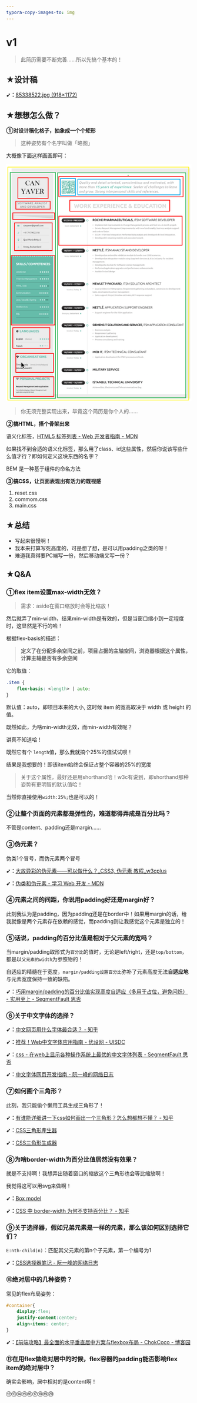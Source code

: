 ```yaml
---
typora-copy-images-to: img
---
```


# v1

> 此简历需要不断完善……所以先搞个基本的！

## ★设计稿

**➹：**[85338522.jpg (918×1172)](https://cloud.hunger-valley.com/18-11-7/85338522.jpg)

## ★想想怎么做？

**①对设计稿化格子，抽象成一个个矩形**

> 这种姿势有个名字叫做「略图」

大概像下面这样画画即可：

![1550380916152](img/1550380916152.png)

> 你无须完整实现出来，毕竟这个简历是你个人的……

**②搞HTML，搭个骨架出来**

语义化标签，[HTML5 标签列表 - Web 开发者指南 - MDN](https://developer.mozilla.org/zh-CN/docs/Web/Guide/HTML/HTML5/HTML5_element_list)

如果找不到合适的语义化标签，那么用了class、id这些属性，然后你说该写些什么值才行？即如何定义这块东西的名字？

BEM 是一种基于组件的命名方法

**③搞CSS，让页面表现出有活力的既视感**

1. reset.css
2. commom.css
3. main.css







## ★总结

- 写起来很慢啊！
- 我本来打算写死高度的，可是想了想，是可以用padding之类的呀！
- 难道我真得要PC端写一份，然后移动端又写一份？

## ★Q&A

### ①flex item设置max-width无效？

> 需求：aside在窗口缩放时会等比缩放！

然后就弄了min-width，结果min-width是有效的，但是当窗口缩小到一定程度时，这显然是不行的哈！

根据flex-basis的描述：

> **定义了在分配多余空间之前，项目占据的主轴空间，浏览器根据这个属性，计算主轴是否有多余空间**

它的取值：

```css
.item {
    flex-basis: <length> | auto;
}
```

默认值：auto，即项目本来的大小, 这时候 item 的宽高取决于 width 或 height 的值。

既然如此，为啥min-width无效，而min-width有效呢？

讲真不知道哈！

既然它有个 `length`值，那么我就搞个25%的值试试呗！

结果是我想要的！即该item始终会保证占整个容器的25%的宽度

> 关于这个属性，最好还是用shorthand哈！w3c有说到，即shorthand那种姿势有更明智的默认值哈！

当然你直接使用`width:25%;`也是可以的！

### ②让整个页面的元素都是弹性的，难道都得弄成是百分比吗？

不管是content、padding还是margin……

### ③伪元素？

伪类1个冒号，而伪元素两个冒号

**➹：**[大放异彩的伪元素——可以做什么？_CSS3, 伪元素 教程_w3cplus](https://www.w3cplus.com/css3/pseudo-element-roundup.html)

**➹：**[伪类和伪元素 - 学习 Web 开发 - MDN](https://developer.mozilla.org/zh-CN/docs/Learn/CSS/Introduction_to_CSS/Pseudo-classes_and_pseudo-elements)

### ④元素之间的间距，你说用padding好还是margin好？

此刻我认为是padding，因为padding还是在border中！如果用margin的话，给我就像是两个元素存在依赖的感觉，而padding则让我感觉这个元素是独立的！

### ⑤话说，padding的百分比值是相对于父元素的宽吗？

当margin/padding取形式为`百分比`的值时，无论是left/right，还是`top/bottom`，都是以`父元素的width`为参照物的！

自适应的精髓在于宽度，`margin/padding设置百分比`弥补了元素高度无法**自适应地**与元素宽度保持一致的缺陷。

**➹：**[巧用margin/padding的百分比值实现高度自适应（多用于占位，避免闪烁） - 实用至上 - SegmentFault 思否](https://segmentfault.com/a/1190000004231995)

### ⑥关于中文字体的选择？

**➹：**[中文网页用什么字体最合适？ - 知乎](https://www.zhihu.com/question/20404847)

**➹：**[推荐！Web中文字体应用指南 - 优设网 - UISDC](https://www.uisdc.com/web-font)

**➹：**[css - 在web上显示各种操作系统上最优的中文字体列表 - SegmentFault 思否](https://segmentfault.com/q/1010000000122887)

**➹：**[中文字体网页开发指南 - 阮一峰的网络日志](http://www.ruanyifeng.com/blog/2014/07/chinese_fonts.html)

### ⑦如何画个三角形？

此刻，我只能偷个懒用工具生成三角形了！

**➹：**[有谁能详细讲一下css如何画出一个三角形？怎么想都想不懂？ - 知乎](https://www.zhihu.com/question/35180018)

**➹：**[CSS三角形產生器](http://apps.eky.hk/css-triangle-generator/zh-hant)

**➹：**[CSS三角形生成器](https://leekoho.github.io/)

### ⑧为啥border-width为百分比值居然没有效果？

就是不支持啊！我想弄出随着窗口的缩放这个三角形也会等比缩放啊！

我觉得这可以用svg来做啊！

**➹：**[Box model](https://www.w3.org/TR/CSS21/box.html#border-width-properties)

**➹：**[CSS 中 border-width 为何不支持百分比？ - 知乎](https://www.zhihu.com/question/21136831)

### ⑨关于选择器，假如兄弟元素是一样的元素，那么该如何区别选择它们？

`E:nth-child(n)`：匹配其父元素的第n个子元素，第一个编号为1

**➹：**[CSS选择器笔记 - 阮一峰的网络日志](http://www.ruanyifeng.com/blog/2009/03/css_selectors.html)

### ⑩绝对居中的几种姿势？

常见的flex布局姿势：

```css
#container{
    display:flex;
    justify-content:center;
    align-items: center;
}
```

**➹：**[【前端攻略】最全面的水平垂直居中方案与flexbox布局 - ChokCoco - 博客园](http://www.cnblogs.com/coco1s/p/4444383.html)

### ⑪在用flex做绝对居中的时候，flex容器的padding能否影响flex item的绝对居中？

确实会影响，居中相对的是content啊！

<script async src="//jsfiddle.net/Ambler/u4mgbxpv/4/embed/html,css,result/"></script>







⑫⑬⑭⑮⑯⑰⑱⑲⑳



